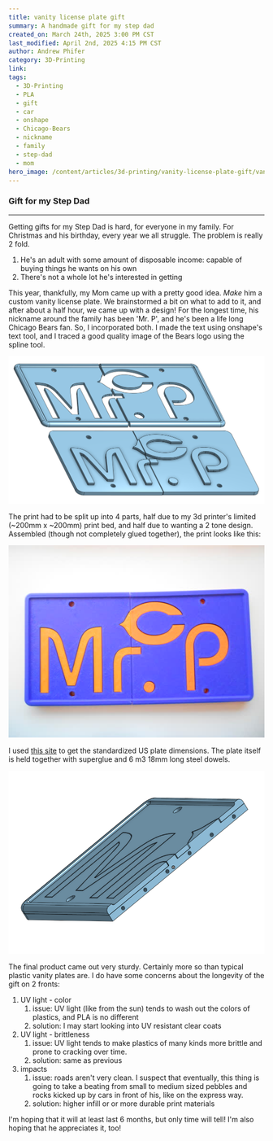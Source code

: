 ```yaml
---
title: vanity license plate gift
summary: A handmade gift for my step dad
created_on: March 24th, 2025 3:00 PM CST
last_modified: April 2nd, 2025 4:15 PM CST
author: Andrew Phifer
category: 3D-Printing
link: 
tags:
  - 3D-Printing
  - PLA
  - gift
  - car
  - onshape
  - Chicago-Bears
  - nickname
  - family
  - step-dad
  - mom
hero_image: /content/articles/3d-printing/vanity-license-plate-gift/vanity-plate-pre-assembly.jpg
---
```


### Gift for my Step Dad

---

Getting gifts for my Step Dad is hard, for everyone in my family.  For Christmas and his birthday, every year we all struggle.  The problem is really 2 fold.  

1. He's an adult with some amount of disposable income: capable of buying things he wants on his own
2. There's not a whole lot he's interested in getting

This year, thankfully, my Mom came up with a pretty good idea.  *Make* him a custom vanity license plate.  We brainstormed a bit on what to add to it, and after about a half hour, we came up with a design!  For the longest time, his nickname around the family has been 'Mr. P', and he's been a life long Chicago Bears fan.  So, I incorporated both.  I made the text using onshape's text tool, and I traced a good quality image of the Bears logo using the spline tool.

![3d render](/content/articles/3d-printing/vanity-license-plate-gift/vanity-plate-3d-file.png)

The print had to be split up into 4 parts, half due to my 3d printer's limited (~200mm x ~200mm) print bed, and half due to wanting a 2 tone design. Assembled (though not completely glued together), the print looks like this:

![printed and partially assembled](/content/articles/3d-printing/vanity-license-plate-gift/vanity-plate-pre-assembly.jpg)

I used [this site](https://www.lookupaplate.com/blog/license-plate-sizes/) to get the standardized US plate dimensions.  The plate itself is held together with superglue and 6 m3 18mm long steel dowels.  

![interior view of plate](/content/articles/3d-printing/vanity-license-plate-gift/vanity-plate-3d-file-interior-view.png)

The final product came out very sturdy.  Certainly more so than typical plastic vanity plates are.  I do have some concerns about the longevity of the gift on 2 fronts:

1. UV light - color
	1. issue: UV light (like from the sun) tends to wash out the colors of plastics, and PLA is no different
	2. solution: I may start looking into UV resistant clear coats
2. UV light - brittleness
	1. issue: UV light tends to make plastics of many kinds more brittle and prone to cracking over time.
	2. solution: same as previous
3. impacts
	1. issue: roads aren't very clean.  I suspect that eventually, this thing is going to take a beating from small to medium sized pebbles and rocks kicked up by cars in front of his, like on the express way.
	2. solution: higher infill or or more durable print materials

I'm hoping that it will at least last 6 months, but only time will tell!  I'm also hoping that he appreciates it, too!